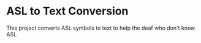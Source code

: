 # ASL to Text Conversion
This project converts ASL symbols to text to help the deaf who don't know ASL
